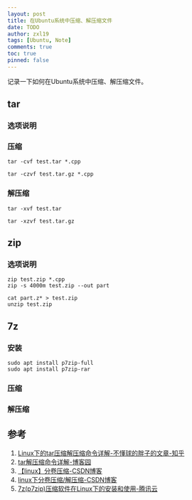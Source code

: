 ```yaml
---
layout: post
title: 在Ubuntu系统中压缩、解压缩文件
date: TODO
author: zxl19
tags: [Ubuntu, Note]
comments: true
toc: true
pinned: false
---
```


记录一下如何在Ubuntu系统中压缩、解压缩文件。

<!-- more -->

## tar

### 选项说明

### 压缩

```shell
tar -cvf test.tar *.cpp
```

```shell
tar -czvf test.tar.gz *.cpp
```

### 解压缩

```shell
tar -xvf test.tar
```

```shell
tar -xzvf test.tar.gz
```

## zip

### 选项说明

```shell
zip test.zip *.cpp
zip -s 4000m test.zip --out part
```

```shell
cat part.z* > test.zip
unzip test.zip
```

## 7z

### 安装

```shell
sudo apt install p7zip-full
sudo apt install p7zip-rar
```

### 压缩

### 解压缩

## 参考

1. [Linux下的tar压缩解压缩命令详解-不懂球的胖子的文章-知乎](https://zhuanlan.zhihu.com/p/34841993)
2. [tar解压缩命令详解-博客园](https://www.cnblogs.com/luozeng/p/8674529.html)
3. [【linux】分卷压缩-CSDN博客](https://blog.csdn.net/zhicai_liu/article/details/111565472)
4. [linux下分卷压缩/解压缩-CSDN博客](https://blog.csdn.net/u011217649/article/details/71703634)
5. [7z(p7zip)压缩软件在Linux下的安装和使用-腾讯云](https://cloud.tencent.com/developer/article/1389231)
